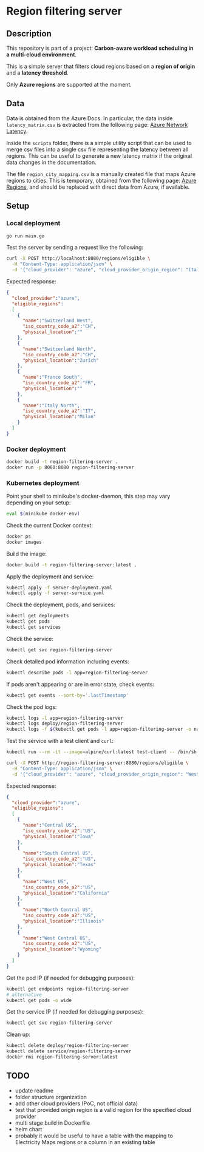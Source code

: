 # Region filtering server

## Description

This repository is part of a project: **Carbon-aware workload scheduling in a multi-cloud environment**.

This is a simple server that filters cloud regions based on a **region of origin** and a **latency threshold**. 

Only **Azure regions** are supported at the moment.

## Data

Data is obtained from the Azure Docs. In particular, the data inside `latency_matrix.csv` is extracted from the following page: [Azure Network Latency](https://raw.githubusercontent.com/MicrosoftDocs/azure-docs/refs/heads/main/articles/networking/azure-network-latency.md).

Inside the `scripts` folder, there is a simple utility script that can be used to merge csv files into a single csv file representing the latency between all regions.
This can be useful to generate a new latency matrix if the original data changes in the documentation.

The file `region_city_mapping.csv` is a manually created file that maps Azure regions to cities. 
This is temporary, obtained from the following page: [Azure Regions](https://www.azurespeed.com/Information/AzureRegions), and should be replaced with direct data from Azure, if available.

## Setup

### Local deployment

```bash
go run main.go
```

Test the server by sending a request like the following:
```bash
curl -X POST http://localhost:8080/regions/eligible \
  -H "Content-Type: application/json" \
  -d '{"cloud_provider": "azure", "cloud_provider_origin_region": "Italy North", "max_latency": 15}'
```

Expected response:
```json
{
  "cloud_provider":"azure",
  "eligible_regions":
  [
    {
      "name":"Switzerland West",
      "iso_country_code_a2":"CH",
      "physical_location":""
    },
    {
      "name":"Switzerland North",
      "iso_country_code_a2":"CH",
      "physical_location":"Zurich"
    },
    {
      "name":"France South",
      "iso_country_code_a2":"FR",
      "physical_location":""
    },
    {
      "name":"Italy North",
      "iso_country_code_a2":"IT",
      "physical_location":"Milan"
    }
  ]
}
```

### Docker deployment

```bash
docker build -t region-filtering-server .
docker run -p 8080:8080 region-filtering-server
```

### Kubernetes deployment

Point your shell to minikube's docker-daemon, this step may vary depending on your setup:
```bash
eval $(minikube docker-env)
```
Check the current Docker context:
```bash
docker ps
docker images
```

Build the image:
```bash
docker build -t region-filtering-server:latest .
```

Apply the deployment and service:
```bash
kubectl apply -f server-deployment.yaml
kubectl apply -f server-service.yaml
```

Check the deployment, pods, and services:
```bash
kubectl get deployments
kubectl get pods
kubectl get services
```

Check the service:
```bash
kubectl get svc region-filtering-server
```

Check detailed pod information including events:
```bash
kubectl describe pods -l app=region-filtering-server
```

If pods aren't appearing or are in error state, check events:
```bash
kubectl get events --sort-by='.lastTimestamp'
```

Check the pod logs:
```bash
kubectl logs -l app=region-filtering-server
kubectl logs deploy/region-filtering-server
kubectl logs -f $(kubectl get pods -l app=region-filtering-server -o name)
```

Test the service with a test client and `curl`:
```bash
kubectl run --rm -it --image=alpine/curl:latest test-client -- /bin/sh

curl -X POST http://region-filtering-server:8080/regions/eligible \
  -H "Content-Type: application/json" \
  -d '{"cloud_provider": "azure", "cloud_provider_origin_region": "West US", "max_latency": 50}'
```

Expected response:
```json
{ 
  "cloud_provider":"azure",
  "eligible_regions":
  [
    {
      "name":"Central US",
      "iso_country_code_a2":"US",
      "physical_location":"Iowa"
    },
    {
      "name":"South Central US",
      "iso_country_code_a2":"US",
      "physical_location":"Texas"
    },
    {
      "name":"West US",
      "iso_country_code_a2":"US",
      "physical_location":"California"
    },
    {
      "name":"North Central US",
      "iso_country_code_a2":"US",
      "physical_location":"Illinois"
    },
    {
      "name":"West Central US",
      "iso_country_code_a2":"US",
      "physical_location":"Wyoming"
    }
  ]
}
```

Get the pod IP (if needed for debugging purposes):
```bash
kubectl get endpoints region-filtering-server
# alternative
kubectl get pods -o wide
```

Get the service IP (if needed for debugging purposes):
```bash
kubectl get svc region-filtering-server
```

Clean up:
```bash
kubectl delete deploy/region-filtering-server
kubectl delete service/region-filtering-server
docker rmi region-filtering-server:latest
```

## TODO

- update readme
- folder structure organization
- add other cloud providers (PoC, not official data)
- test that provided origin region is a valid region for the specified cloud provider
- multi stage build in Dockerfile
- helm chart
- probably it would be useful to have a table with the mapping to Electricity Maps regions or a column in an existing table